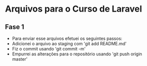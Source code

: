 Arquivos para o Curso de Laravel
================================

Fase 1
------

- Para enviar esse arquivos efetuei os seguintes passos:
- Adicionei o arquivo ao staging com 'git add README.md'
- Fiz o commit usando 'git commit -m'
- Empurrei as alterações para o repositório usando 'git push origin master'
